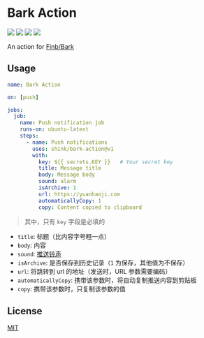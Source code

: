 # Bark Action

![](https://img.shields.io/github/license/shink/bark-action.svg)
![](https://img.shields.io/badge/language-shell-89E051.svg)
![](https://img.shields.io/github/stars/shink/bark-action.svg?label=stars&logo=github)
![](https://img.shields.io/github/forks/shink/bark-action.svg?label=forks&logo=github)

An action for [Finb/Bark](https://github.com/Finb/Bark)

## Usage

```yml
name: Bark Action

on: [push]

jobs:
  job:
    name: Push notification job
    runs-on: ubuntu-latest
    steps:
      - name: Push notifications
        uses: shink/bark-action@v1
        with:
          key: ${{ secrets.KEY }}   # Your secret key
          title: Message title
          body: Message body
          sound: alarm
          isArchive: 1
          url: https://yuanhaoji.com
          automaticallyCopy: 1
          copy: Content copied to clipboard
```

> 其中，只有 `key` 字段是必填的

- `title`: 标题（比内容字号粗一点）
- `body`: 内容
- `sound`: [推送铃声](https://github.com/Finb/Bark/tree/master/Sounds)
- `isArchive`: 是否保存到历史记录（`1` 为保存，其他值为不保存）
- `url`: 将跳转到 url 的地址（发送时，URL 参数需要编码）
- `automaticallyCopy`: 携带该参数时，将自动复制推送内容到剪贴板
- `copy`: 携带该参数时，只复制该参数的值

## License

[MIT](LICENSE)
